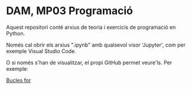 # DAM, MP03 Programació

Aquest repositori conté arxius de teoria i exercicis de programació en Python.

Només cal obrir els arxius ".ipynb" amb qualsevol visor 'Jupyter', com per exemple Visual Studio Code.

O si només s'han de visualitzar, el propi GitHub permet veure'ls. Per exemple:

[Bucles for](https://github.com/optimisme/DAM-MP03-Programacio/blob/main/UF123/07%20Bucles%20(while%20for)/B%20for.ipynb)